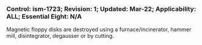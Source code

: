 ### Control: ism-1723; Revision: 1; Updated: Mar-22; Applicability: ALL; Essential Eight: N/A
<p>Magnetic floppy disks are destroyed using a furnace/incinerator, hammer mill, disintegrator, degausser or by cutting.</p>